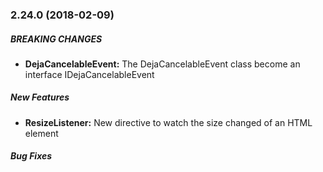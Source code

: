 ### 2.24.0 (2018-02-09)

##### BREAKING CHANGES
* **DejaCancelableEvent:** The DejaCancelableEvent class become an interface IDejaCancelableEvent

##### New Features
* **ResizeListener:** New directive to watch the size changed of an HTML element


##### Bug Fixes